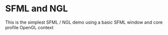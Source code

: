 # SFML and NGL

This is the simplest SFML / NGL demo using a basic SFML window and core profile OpenGL context


